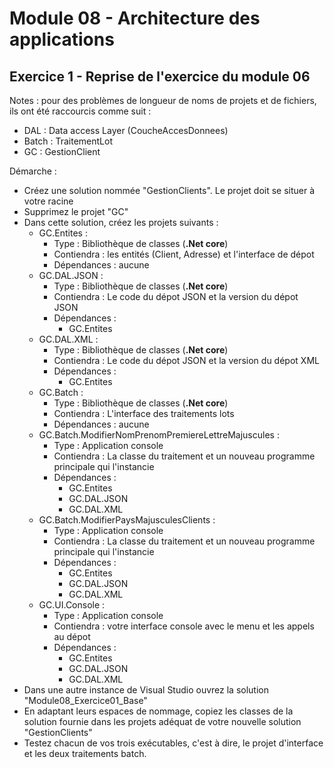 # Module 08 - Architecture des applications

## Exercice 1 - Reprise de l'exercice du module 06

Notes : pour des problèmes de longueur de noms de projets et de fichiers, ils ont été raccourcis comme suit :

- DAL : Data access Layer (CoucheAccesDonnees)
- Batch : TraitementLot
- GC : GestionClient

Démarche :

- Créez une solution nommée "GestionClients". Le projet doit se situer à votre racine
- Supprimez le projet "GC"
- Dans cette solution, créez les projets suivants :
  - GC.Entites :
    - Type : Bibliothèque de classes (**.Net core**)
    - Contiendra : les entités (Client, Adresse) et l'interface de dépot
    - Dépendances : aucune
  - GC.DAL.JSON :
    - Type : Bibliothèque de classes (**.Net core**)
    - Contiendra : Le code du dépot JSON et la version du dépot JSON
    - Dépendances :
      - GC.Entites
  - GC.DAL.XML :
    - Type : Bibliothèque de classes (**.Net core**)
    - Contiendra : Le code du dépot JSON et la version du dépot XML
    - Dépendances :
      - GC.Entites
  - GC.Batch :
    - Type : Bibliothèque de classes (**.Net core**)
    - Contiendra : L'interface des traitements lots
    - Dépendances : aucune
  - GC.Batch.ModifierNomPrenomPremiereLettreMajuscules :
    - Type : Application console
    - Contiendra : La classe du traitement et un nouveau programme principale qui l'instancie
    - Dépendances :
      - GC.Entites
      - GC.DAL.JSON
      - GC.DAL.XML
  - GC.Batch.ModifierPaysMajusculesClients :
    - Type : Application console
    - Contiendra : La classe du traitement et un nouveau programme principale qui l'instancie
    - Dépendances :
      - GC.Entites
      - GC.DAL.JSON
      - GC.DAL.XML
  - GC.UI.Console :
    - Type : Application console
    - Contiendra : votre interface console avec le menu et les appels au dépot
    - Dépendances :
      - GC.Entites
      - GC.DAL.JSON
      - GC.DAL.XML
- Dans une autre instance de Visual Studio ouvrez la solution "Module08_Exercice01_Base"
- En adaptant leurs espaces de nommage, copiez les classes de la solution fournie dans les projets adéquat de votre nouvelle solution "GestionClients"
- Testez chacun de vos trois exécutables, c'est à dire, le projet d'interface et les deux traitements batch.
